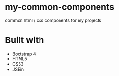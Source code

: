 # my-common-components
common html / css components for my projects

# Built with

 - Bootstrap 4
 - HTML5
 - CSS3
 - JSBin
 

